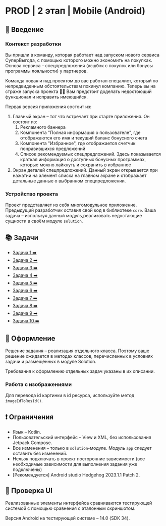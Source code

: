 # PROD | 2 этап | Mobile (Android)

## 🚀 Введение

### Контекст разработки


Вы пришли в команду, которая работает над запуском нового сервиса СуперВыгода, с помощью которого можно экономить на покупках. Основа сервиса – спецпредложения (кэшбэк с покупок или бонусы программы лояльности) у партнеров.

Команда новая и над проектом до вас работал спецалист, который по непредвиденным обстоятельствам покинул компанию. Теперь вы на страже запуска проекта 🦸‍♂️ Вам предстоит доделать недостоющий функционал и исправить имеющийся.

Первая версия приложения состоит из:

1. Главный экран – тот что встречает при старте приложения. Он состоит из:
    1. Рекламного баннера
    2. Компонента "Полная информация о пользователе", где отображаются его имя и текущий баланс бонусного счета
    3. Компонента "Избранное", где отображается счетчик понравившихся предложений
    4. Список рекомендуемых спецпредложений. Здесь показывается краткая информация о доступных бонусных программах, которые можно лайкнуть и сохранить в избранное
2. Экран деталей спецпредложений. Данный экран открывается при нажатии на элемент списка на главном экране и отображает детальные данные о выбранном спецпредложении.

### Устройство проекта

Проект представляет из себя многомодульное приложение. Предыдущий разработчик оставил свой код в библиотеке `core`. Ваша задача – используя данный модуль,реализовать недостающие сущности в своём модуле `solution`.

## 📚 Задачи

* [Задача 1 ➡️](Task/Task1.md)
* [Задача 2 ➡️](Task/Task2.md)
* [Задача 3 ➡️](Task/Task3.md)
* [Задача 4 ➡️](Task/Task4.md)
* [Задача 5 ➡️](Task/Task5.md)
* [Задача 6 ➡️](Task/Task6.md)
* [Задача 7 ➡️](Task/Task7.md)
* [Задача 8 ➡️](Task/Task8.md)
* [Задача 9 ➡️](Task/Task9.md)
* [Задача 10 ➡️](Task/Task10.md)

## 📝 Оформление

Решение задания – реализация отдельного класса. Поэтому ваше решение ожидается в методах классов, перечисленных в условиях задачи и размещённых в модуле Solution. 

Требования к оформлению отдельных задач указаны в их описании.

### Работа с изображениями

Для перевода id картинки в id ресурса, используйте метод `imageIdToResId()`.

## ❗️ Ограничения

* Язык – Kotlin.
* Пользовательский интерфейс – View и XML, без использования Jetpack Compose.
* Все изменения – только в `solution`-модуле. Модуль `app` следует оставить без изменений.
* Нельзя подключать в проект посторонние зависимости (все необходимые зависимости для выполнения задания уже подключены)
* [Рекомендуется] Android studio Hedgehog 2023.1.1 Patch 2.

## 🔄 Проверка UI

Реализованные элементы интерфейса сравниваются тестирующей системой с помощью сравнения с эталонным скриншотом.

Версия Android на тестирующей системе – 14.0 (SDK 34).
